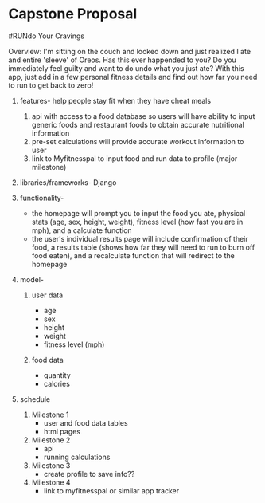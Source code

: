 # Capstone Proposal

#RUNdo Your Cravings


Overview: I'm sitting on the couch and looked down and just realized I ate and entire 'sleeve' of Oreos. Has this ever happended to you? Do you immediately feel guilty and want to do undo what you just ate? With this app, just add in a few personal fitness details and find out how far you need to run to get back to zero!
                                                                                                                                                                                       
                                                                                                                                                                                  
 1. features- help people stay fit when they have cheat meals
    1. api with access to a food database so users will have ability to input generic foods and restaurant foods to obtain accurate nutritional information
    2. pre-set calculations will provide accurate workout information to user
    3. link to Myfitnesspal to input food and run data to profile (major milestone)
                                                                                                                                          
 2. libraries/frameworks- Django     
 
 3. functionality- 
    - the homepage will prompt you to input the food you ate, physical stats (age, sex, height, weight), fitness level (how fast you are in mph), and a calculate function
    - the user's individual results page will include confirmation of their food, a results table (shows how far they will need to run to burn off food eaten), and a recalculate function that will redirect to the homepage 
 
 4. model- 
    1. user data
        - age
        - sex
        - height
        - weight
        - fitness level (mph)
        
    2. food data
        - quantity
        - calories
              
 5. schedule
    1. Milestone 1
        - user and food data tables 
        - html pages 
    2. Milestone 2
        - api 
        - running calculations
    3. Milestone 3
        - create profile to save info??
    4. Milestone 4 
        - link to myfitnesspal or similar app tracker 

